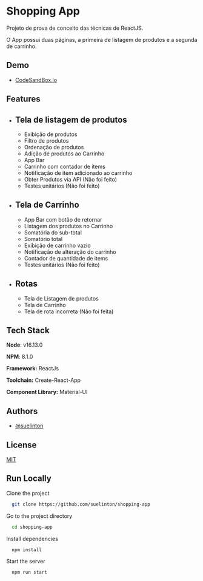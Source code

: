 
# Shopping App 

Projeto de prova de conceito das técnicas de ReactJS.

O App possui duas páginas, a primeira de listagem de produtos e a segunda de carrinho.


## Demo

- [CodeSandBox.io](https://codesandbox.io/p/github/suelinton/shopping-app/csb-4o7hhd/draft/elegant-jerry?create=true&file=%2FREADME.md&selection=%5B%7B%22endColumn%22%3A10%2C%22endLineNumber%22%3A8%2C%22startColumn%22%3A10%2C%22startLineNumber%22%3A8%7D%5D)


## Features

- Tela de listagem de produtos
    -
    - Exibição de produtos
    - Filtro de produtos
    - Ordenação de produtos
    - Adição de produtos ao Carrinho
    - App Bar
    - Carrinho com contador de items
    - Notificação de item adicionado ao carrinho
    - Obter Produtos via API (Não foi feito)
    - Testes unitários (Não foi feito)

- Tela de Carrinho
    -
    - App Bar com botão de retornar
    - Listagem dos produtos no Carrinho
    - Somatória do sub-total
    - Somatório total
    - Exibição de carrinho vazio
    - Notificação de alteração do carrinho
    - Contador de quantidade de items
    - Testes unitários (Não foi feito)
    
- Rotas
    -
    - Tela de Listagem de produtos
    - Tela de Carrinho
    - Tela de rota incorreta (Não foi feita)



## Tech Stack

**Node**: v16.13.0

**NPM**: 8.1.0

**Framework:** ReactJs

**Toolchain:** Create-React-App

**Component Library:** Material-UI

## Authors

- [@suelinton](https://www.github.com/suelinton)


## License

[MIT](https://choosealicense.com/licenses/mit/)


## Run Locally

Clone the project

```bash
  git clone https://github.com/suelinton/shopping-app
```

Go to the project directory

```bash
  cd shopping-app
```

Install dependencies

```bash
  npm install
```

Start the server

```bash
  npm run start
```
